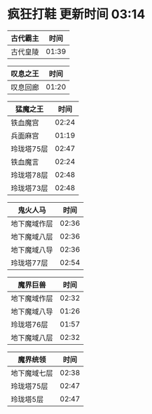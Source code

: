 # 疯狂打鞋 更新时间 03:14

| 古代霸主   | 时间    |
|--------|-------|
| 古代皇陵 | 01:39 |

| 叹息之王   | 时间    |
|--------|-------|
| 叹息回廊 | 01:20 |

| 猛魔之王   | 时间    |
|--------|-------|
| 铁血魔宫 | 02:24 |
| 兵面麻宫 | 01:19 |
| 玲珑塔75层 | 02:47 |
| 铁血魔言 | 02:24 |
| 玲珑塔78层 | 02:48 |
| 玲珑塔73层 | 02:48 |

| 鬼火人马   | 时间    |
|--------|-------|
| 地下魔域作层 | 02:36 |
| 地下魔域八层 | 02:36 |
| 地下魔域八导 | 02:36 |
| 玲珑塔77层 | 02:54 |

| 魔界巨兽   | 时间    |
|--------|-------|
| 地下魔域作层 | 02:32 |
| 地下魔域八导 | 01:26 |
| 玲珑塔76层 | 01:57 |
| 地下魔域八层 | 02:32 |

| 魔界统领   | 时间    |
|--------|-------|
| 地下魔域七层 | 02:38 |
| 玲珑塔75层 | 02:47 |
| 玲珑塔5层 | 02:47 |